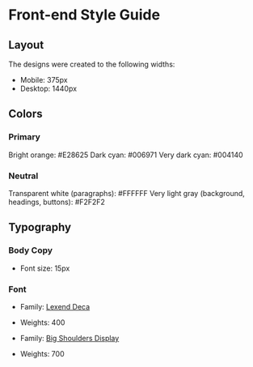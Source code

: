 # Front-end Style Guide

## Layout

The designs were created to the following widths:

- Mobile: 375px
- Desktop: 1440px

## Colors

### Primary

Bright orange: #E28625
Dark cyan: #006971
Very dark cyan: #004140

### Neutral

Transparent white (paragraphs): #FFFFFF
Very light gray (background, headings, buttons): #F2F2F2

## Typography

### Body Copy

- Font size: 15px

### Font

- Family: [Lexend Deca](https://fonts.google.com/specimen/Lexend+Deca)
- Weights: 400

- Family: [Big Shoulders Display](https://fonts.google.com/specimen/Big+Shoulders+Display)
- Weights: 700


